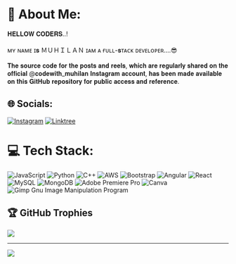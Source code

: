 # 💫 About Me:
𝐇𝐄𝐋𝐋𝐎𝐖 𝐂𝐎𝐃𝐄𝐑𝐒..!<br><br>ᴍʏ ɴᴀᴍᴇ ɪ𝐬 ＭＵＨＩＬＡＮ ɪᴀᴍ ᴀ ғᴜʟʟ-𝐬ᴛᴀᴄᴋ ᴅᴇᴠᴇʟᴏᴘᴇʀ....😎<br><br>𝐓𝐡𝐞 𝐬𝐨𝐮𝐫𝐜𝐞 𝐜𝐨𝐝𝐞 𝐟𝐨𝐫 𝐭𝐡𝐞 𝐩𝐨𝐬𝐭𝐬 𝐚𝐧𝐝 𝐫𝐞𝐞𝐥𝐬, 𝐰𝐡𝐢𝐜𝐡 𝐚𝐫𝐞 𝐫𝐞𝐠𝐮𝐥𝐚𝐫𝐥𝐲 𝐬𝐡𝐚𝐫𝐞𝐝 𝐨𝐧 𝐭𝐡𝐞 𝐨𝐟𝐟𝐢𝐜𝐢𝐚𝐥 @𝐜𝐨𝐝𝐞𝐰𝐢𝐭𝐡_𝐦𝐮𝐡𝐢𝐥𝐚𝐧 𝐈𝐧𝐬𝐭𝐚𝐠𝐫𝐚𝐦 𝐚𝐜𝐜𝐨𝐮𝐧𝐭, 𝐡𝐚𝐬 𝐛𝐞𝐞𝐧 𝐦𝐚𝐝𝐞 𝐚𝐯𝐚𝐢𝐥𝐚𝐛𝐥𝐞 𝐨𝐧 𝐭𝐡𝐢𝐬 𝐆𝐢𝐭𝐇𝐮𝐛 𝐫𝐞𝐩𝐨𝐬𝐢𝐭𝐨𝐫𝐲 𝐟𝐨𝐫 𝐩𝐮𝐛𝐥𝐢𝐜 𝐚𝐜𝐜𝐞𝐬𝐬 𝐚𝐧𝐝 𝐫𝐞𝐟𝐞𝐫𝐞𝐧𝐜𝐞.


## 🌐 Socials:
[![Instagram](https://img.shields.io/badge/Instagram-%23E4405F.svg?logo=Instagram&logoColor=white)](https://www.instagram.com/codewith_muhilan/) 
[![Linktree](https://img.shields.io/badge/Linktree-%230077B5.svg?logo=Linktree&logoColor=white)](https://www.linkedin.com/in/your_username/)

# 💻 Tech Stack:
![JavaScript](https://img.shields.io/badge/javascript-%23323330.svg?style=for-the-badge&logo=javascript&logoColor=%23F7DF1E) ![Python](https://img.shields.io/badge/python-3670A0?style=for-the-badge&logo=python&logoColor=ffdd54) ![C++](https://img.shields.io/badge/c++-%2300599C.svg?style=for-the-badge&logo=c%2B%2B&logoColor=white) ![AWS](https://img.shields.io/badge/AWS-%23FF9900.svg?style=for-the-badge&logo=amazon-aws&logoColor=white) ![Bootstrap](https://img.shields.io/badge/bootstrap-%23563D7C.svg?style=for-the-badge&logo=bootstrap&logoColor=white) ![Angular](https://img.shields.io/badge/angular-%23DD0031.svg?style=for-the-badge&logo=angular&logoColor=white) ![React](https://img.shields.io/badge/react-%2320232a.svg?style=for-the-badge&logo=react&logoColor=%2361DAFB) ![MySQL](https://img.shields.io/badge/mysql-%2300f.svg?style=for-the-badge&logo=mysql&logoColor=white) ![MongoDB](https://img.shields.io/badge/MongoDB-%234ea94b.svg?style=for-the-badge&logo=mongodb&logoColor=white) ![Adobe Premiere Pro](https://img.shields.io/badge/Adobe%20Premiere%20Pro-9999FF.svg?style=for-the-badge&logo=Adobe%20Premiere%20Pro&logoColor=white) ![Canva](https://img.shields.io/badge/Canva-%2300C4CC.svg?style=for-the-badge&logo=Canva&logoColor=white) ![Gimp Gnu Image Manipulation Program](https://img.shields.io/badge/Gimp-657D8B?style=for-the-badge&logo=gimp&logoColor=FFFFFF)

## 🏆 GitHub Trophies
![](https://github-profile-trophy.vercel.app/?username=@codewithmuhilan&theme=dark&no-frame=false&no-bg=true&margin-w=4)

---
[![](https://visitcount.itsvg.in/api?id=@codewithmuhilan&icon=3&color=1)](https://visitcount.itsvg.in)

<!-- Proudly created with GPRM ( https://gprm.itsvg.in ) -->

